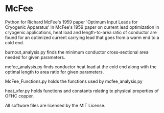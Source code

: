 # McFee
Python for Richard McFee's 1959 paper 'Optimum Input Leads for Cryogenic Apparatus'
In McFee's 1959 paper on current lead optimization in cryogenic applications, heat load and length-to-area ratio of conductor
are found for an optimized current carrying lead that goes from a warm end to a cold end.

burnout_analysis.py finds the minimum conductor cross-sectional area needed for given parameters.

mcfee_analysis.py finds conductor heat load at the cold end along with the optimal length to area ratio for given parameters.

McFee_Functions.py holds the functions used by mcfee_analysis.py

heat_xfer.py holds functions and constants relating to physical properties of OFHC copper.

All software files are licensed by the MIT License.